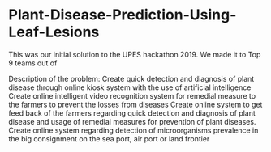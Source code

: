 # Plant-Disease-Prediction-Using-Leaf-Lesions

This was our initial solution to the UPES hackathon 2019. We made it to Top 9 teams out of


Description of the problem: Create quick detection and diagnosis of plant disease through online kiosk system with the use of artificial intelligence Create online intelligent video recognition system for remedial measure to the farmers to prevent the losses from diseases Create online system to get feed back of the farmers regarding quick detection and diagnosis of plant disease and usage of remedial measures for prevention of plant diseases. Create online system regarding detection of microorganisms prevalence in the big consignment on the sea port, air port or land frontier
